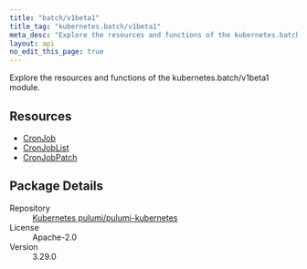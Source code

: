 ```yaml
---
title: "batch/v1beta1"
title_tag: "kubernetes.batch/v1beta1"
meta_desc: "Explore the resources and functions of the kubernetes.batch/v1beta1 module."
layout: api
no_edit_this_page: true
---
```


<!-- WARNING: this file was generated by Pulumi Docs Generator. -->
<!-- Do not edit by hand unless you're certain you know what you are doing! -->

Explore the resources and functions of the kubernetes.batch/v1beta1 module.

<h2 id="resources">Resources</h2>
<ul class="api">
    <li><a href="cronjob/" title="CronJob"><span class="api-symbol api-symbol--resource"></span>CronJob</a></li>
    <li><a href="cronjoblist/" title="CronJobList"><span class="api-symbol api-symbol--resource"></span>CronJobList</a></li>
    <li><a href="cronjobpatch/" title="CronJobPatch"><span class="api-symbol api-symbol--resource"></span>CronJobPatch</a></li>
</ul>

<h2 id="package-details">Package Details</h2>
<dl class="package-details">
	<dt>Repository</dt>
	<dd><a href="https://github.com/pulumi/pulumi-kubernetes">Kubernetes pulumi/pulumi-kubernetes</a></dd>
	<dt>License</dt>
	<dd>Apache-2.0</dd>
	<dt>Version</dt>
	<dd>3.29.0</dd>
</dl>


